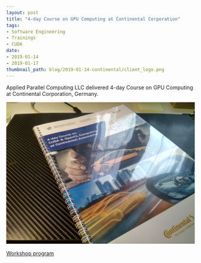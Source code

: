 ```yaml
---
layout: post
title: "4-day Course on GPU Computing at Continental Corporation"
tags:
- Software Engineering
- Trainings
- CUDA
date:
- 2019-01-14
- 2019-01-17
thumbnail_path: blog/2019-01-14-continental/client_logo.png
---
```


Applied Parallel Computing LLC delivered 4-day Course on GPU Computing at Continental Corporation, Germany.

![alt text](\assets\img\blog\2019-01-14-continental\IMG_20190212_135108_HDR.jpg "Logo Title Text 1")

[Workshop program](\assets\img\blog\2019-01-14-continental\program.pdf)
